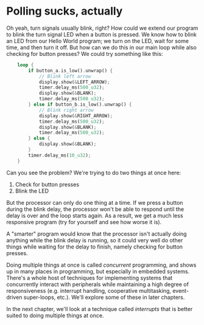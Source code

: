 # Polling sucks, actually

Oh yeah, turn signals usually blink, right?  How could we extend our program to blink the turn signal LED when a button is pressed.  We know how to blink an LED from our Hello World program; we turn on the LED, wait for some time, and then turn it off.  But how can we do this in our main loop while also checking for button presses?  We could try something like this:

```rust
    loop {
        if button_a.is_low().unwrap() {
            // Blink left arrow
            display.show(&LEFT_ARROW);
            timer.delay_ms(500_u32);
            display.show(&BLANK);
            timer.delay_ms(500_u32);
        } else if button_b.is_low().unwrap() {
            // Blink right arrow
            display.show(&RIGHT_ARROW);
            timer.delay_ms(500_u32);
            display.show(&BLANK);
            timer.delay_ms(500_u32);
        } else {
            display.show(&BLANK);
        }
        timer.delay_ms(10_u32);
    }
```

Can you see the problem?  We're trying to do two things at once here: 

1. Check for button presses
2. Blink the LED

But the processor can only do one thing at a time.  If we press a button during the blink delay, the processor won't be able to respond until the delay is over and the loop starts again.  As a result, we get a much less responsive program (try for yourself and see how worse it is).

A "smarter" program would know that the processor isn't actually doing anything while the blink delay is running, so it could very well do other things while waiting for the delay to finish, namely checking for button presses.  

Doing multiple things at once is called *concurrent* programming, and shows up in many places in programming, but especially in embedded systems.  There's a whole host of techniques for implementing systems that concurrently interact with peripherals while maintaining a high degree of responsiveness (e.g. interrupt handling, cooperative multitasking, event-driven super-loops, etc.).  We'll explore some of these in later chapters.

In the next chapter, we'll look at a technique called *interrupts* that is better suited to doing multiple things at once.